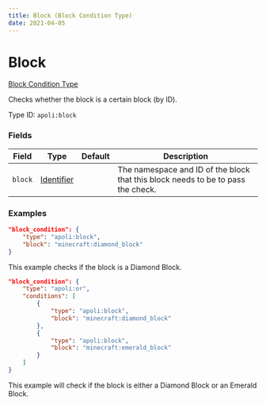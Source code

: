 ```yaml
---
title: Block (Block Condition Type)
date: 2021-04-05
---
```


# Block

[Block Condition Type](../block_condition_types.md)

Checks whether the block is a certain block (by ID).

Type ID: `apoli:block`

### Fields

| Field   | Type                                      | Default | Description                                                                      |
| ------- | ----------------------------------------- | ------- | -------------------------------------------------------------------------------- |
| `block` | [Identifier](../data_types/identifier.md) |         | The namespace and ID of the block that this block needs to be to pass the check. |

### Examples

```json
"block_condition": {
    "type": "apoli:block",
    "block": "minecraft:diamond_block"
}
```

This example checks if the block is a Diamond Block.
<br>

```json
"block_condition": {
    "type": "apoli:or",
    "conditions": [
        {
            "type": "apoli:block",
            "block": "minecraft:diamond_block"
        },
        {
            "type": "apoli:block",
            "block": "minecraft:emerald_block"
        }
    ]
}
```

This example will check if the block is either a Diamond Block or an Emerald Block.
